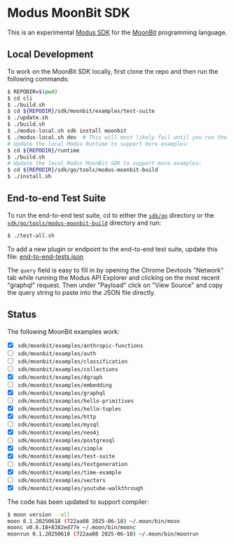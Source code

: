 # Modus MoonBit SDK

This is an experimental [Modus SDK] for the [MoonBit] programming language.

[Modus SDK]: https://github.com/gmlewis/modus
[MoonBit]: https://www.moonbitlang.com/

## Local Development

To work on the MoonBit SDK locally, first clone the repo and then run the following commands:

```bash
$ REPODIR=$(pwd)
$ cd cli
$ ./build.sh
$ cd ${REPODIR}/sdk/moonbit/examples/test-suite
$ ./update.sh
$ ./build.sh
$ ./modus-local.sh sdk install moonbit
$ ./modus-local.sh dev  # This will most likely fail until you run the following steps:
# Update the local Modus Runtime to support more examples:
$ cd ${REPODIR}/runtime
$ ./build.sh
# Update the local Modus MoonBit SDK to support more examples:
$ cd ${REPODIR}/sdk/go/tools/modus-moonbit-build
$ ./install.sh
```

## End-to-end Test Suite

To run the end-to-end test suite, cd to either the [`sdk/go`](/sdk/go) directory
or the [`sdk/go/tools/modus-moonbit-build`](/sdk/go/tools/modus-moonbit-build) directory and run:

```bash
$ ./test-all.sh
```

To add a new plugin or endpoint to the end-to-end test suite, update this file:
[end-to-end-tests.json](/sdk/go/tools/modus-moonbit-build/end-to-end-tests.json)

The `query` field is easy to fill in by opening the Chrome Devtools "Network"
tab while running the Modus API Explorer and clicking on the most recent
"graphql" request. Then under "Payload" click on "View Source" and copy
the query string to paste into the JSON file directly.

## Status

The following MoonBit examples work:

- [x] `sdk/moonbit/examples/anthropic-functions`
- [ ] `sdk/moonbit/examples/auth`
- [ ] `sdk/moonbit/examples/classification`
- [ ] `sdk/moonbit/examples/collections`
- [x] `sdk/moonbit/examples/dgraph`
- [ ] `sdk/moonbit/examples/embedding`
- [x] `sdk/moonbit/examples/graphql`
- [ ] `sdk/moonbit/examples/hello-primitives`
- [x] `sdk/moonbit/examples/hello-tuples`
- [x] `sdk/moonbit/examples/http`
- [ ] `sdk/moonbit/examples/mysql`
- [x] `sdk/moonbit/examples/neo4j`
- [ ] `sdk/moonbit/examples/postgresql`
- [x] `sdk/moonbit/examples/simple`
- [x] `sdk/moonbit/examples/test-suite`
- [ ] `sdk/moonbit/examples/textgeneration`
- [x] `sdk/moonbit/examples/time-example`
- [ ] `sdk/moonbit/examples/vectors`
- [x] `sdk/moonbit/examples/youtube-walkthrough`

The code has been updated to support compiler:

```bash
$ moon version --all
moon 0.1.20250618 (722aa08 2025-06-18) ~/.moon/bin/moon
moonc v0.6.18+8382ed77e ~/.moon/bin/moonc
moonrun 0.1.20250618 (722aa08 2025-06-18) ~/.moon/bin/moonrun
```
